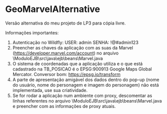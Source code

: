 # GeoMarvelAlternative

Versão alternativa do meu projeto de LP3 para cópia livre.

Informações importantes:

1. Autenticação no Wildfly: USER: admin SENHA: !@#admin123
2. Preencher as chaves da aplicação com as suas da Marvel (https://developer.marvel.com/account) no arquivo \ModuloEJB\src\java\ejb\beans\Marvel.java
3. O sistema de coordenadas que a aplicação utiliza e o que está cadastrado na TB_POSICAO é o EPSG:900913 Google Maps Global Mercator. Conversor bom: https://epsg.io/transform
4. A parte de apresentação amigável dos dados dentro do pop-up (nome do usuário, nome do personagem e imagem do personagem) não está implementada, use sua criatividade.
5. Se for rodar a aplicação num ambiente com proxy, descomentar as linhas referentes no arquivo \ModuloEJB\src\java\ejb\beans\Marvel.java e preencher com as informações de proxy atuais.
